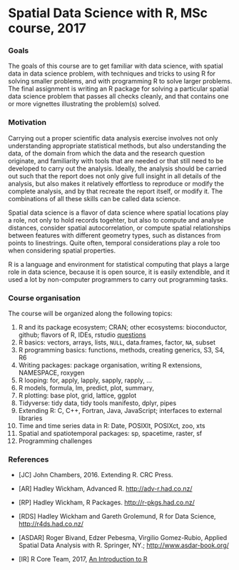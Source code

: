 # Spatial Data Science with R, MSc course, 2017

### Goals

The goals of this course are to get familiar with data science,
with spatial data in data science problem, with techniques and
tricks to using R for solving smaller problems, and with programming
R to solve larger problems. The final assignment is writing an R
package for solving a particular spatial data science problem that
passes all checks cleanly, and that contains one or more vignettes
illustrating the problem(s) solved.

### Motivation

Carrying out a proper scientific data analysis exercise involves
not only understanding appropriate statistical methods, but also
understanding the data, of the domain from which the data and
the research question originate, and familiarity with tools that
are needed or that still need to be developed to carry out the
analysis. Ideally, the analysis should be carried out such that
the report does not only give full insight in all details of the
analysis, but also makes it relatively effortless to reproduce
or modify the complete analysis, and by that recreate the report
itself, or modify it. The combinations of all these skills can be
called data science.

Spatial data science is a flavor of data science where spatial
locations play a role, not only to hold records togehter, but also
to compute and analyse distances, consider spatial autocorrelation,
or compute spatial relationships between features with different
geometry types, such as distances from points to linestrings. Quite
often, temporal considerations play a role too when considering
spatial properties. 

R is a language and environment for statistical computing that
plays a large role in data science, because it is open source, it
is easily extendible, and it used a lot by non-computer programmers
to carry out programming tasks.


### Course organisation

The course will be organized along the following topics:

1. R and its package ecosystem; CRAN; other ecosystems: bioconductor, github; flavors of R, IDEs, rstudio [questions](meeting1.md)
2. R basics: vectors, arrays, lists, `NULL`, data.frames, factor, `NA`, subset
3. R programming basics: functions, methods, creating generics, S3, S4, R6
4. Writing packages: package organisation, writing R extensions, NAMESPACE, roxygen
5. R looping: for, apply, lapply, sapply, rapply, ...
6. R models, formula, lm, predict, plot, summary,
7. R plotting: base plot, grid, lattice, ggplot
8. Tidyverse: tidy data, tidy tools manifesto, dplyr, pipes
9. Extending R: C, C++, Fortran, Java, JavaScript; interfaces to external libraries 
10. Time and time series data in R: Date, POSIXlt, POSIXct, zoo, xts
11. Spatial and spatiotemporal packages: sp, spacetime, raster, sf
12. Programming challenges
 

### References

* [JC] John Chambers, 2016. Extending R. CRC Press.

* [AR] Hadley Wickham, Advanced R. http://adv-r.had.co.nz/

* [RP] Hadley Wickham, R Packages. http://r-pkgs.had.co.nz/

* [RDS] Hadley Wickham and Gareth Grolemund, R for Data Science, http://r4ds.had.co.nz/

* [ASDAR] Roger Bivand, Edzer Pebesma, Virgilio Gomez-Rubio, Applied Spatial Data Analysis with R. Springer, NY.; http://www.asdar-book.org/

* [IR] R Core Team, 2017, [An Introduction to R](https://cran.r-project.org/doc/manuals/r-release/R-intro.html)
